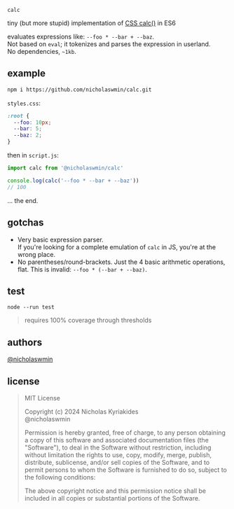 `calc`

tiny (but more stupid) implementation of [CSS calc()][calc] in ES6

evaluates expressions like: `--foo * --bar + --baz`.  
Not based on `eval`; it tokenizes and parses the expression in userland.  
No dependencies, `~1kb`.

## example

```bash
npm i https://github.com/nicholaswmin/calc.git
```

`styles.css`:

```css
:root {
  --foo: 10px;
  --bar: 5;
  --baz: 2;
}
```

then in `script.js`:

```js
import calc from '@nicholaswmin/calc'

console.log(calc('--foo * --bar + --baz'))
// 100
```

... the end.

## gotchas

- Very basic expression parser.  
  If you're looking for a complete emulation of `calc` in JS, you're at the 
  wrong place.
- No parentheses/round-brackets. Just the 4 basic arithmetic operations, flat.
  This is invalid: `--foo * (--bar + --baz)`.


## test

`node --run test`

> requires 100% coverage through thresholds

## authors

[@nicholaswmin][wmin]

## license

> MIT License
>
> Copyright (c) 2024 Nicholas Kyriakides  
> @nicholaswmin
>
> Permission is hereby granted, free of charge, to any person obtaining a copy
> of this software and associated documentation files (the "Software"), to deal
> in the Software without restriction, including without limitation the rights
> to use, copy, modify, merge, publish, distribute, sublicense, and/or sell
> copies of the Software, and to permit persons to whom the Software is
> furnished to do so, subject to the following conditions:
> 
> The above copyright notice and this permission notice shall be included in all
> copies or substantial portions of the Software.


[wmin]: https://github.com/nicholaswmin
[calc]: https://developer.mozilla.org/en-US/docs/Web/CSS/calc
[mit]: https://developer.mozilla.org/en-US/docs/Web/CSS/calc

